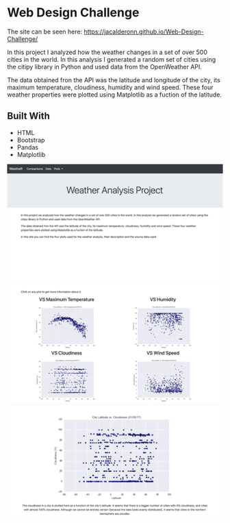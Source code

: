 # Web Design Challenge

The site can be seen here: https://jacalderonn.github.io/Web-Design-Challenge/

In this project I analyzed how the weather changes in a set of over 500 cities in the world. In this analysis I generated a random set of cities using the citipy library in Python and used data from the OpenWeather API.

The data obtained fron the API was the latitude and longitude of the city, its maximum temperature, cloudiness, humidity and wind speed. These four weather properties were plotted using Matplotlib as a fuction of the latitude.

## Built With

* HTML
* Bootstrap
* Pandas
* Matplotlib

<img src="images/Pag_1.png" alt="img1" width="600">

<img src="images/Pag_2.png" alt="img1" width="600">

<img src="images/Pag_3.png" alt="img1" width="600">
